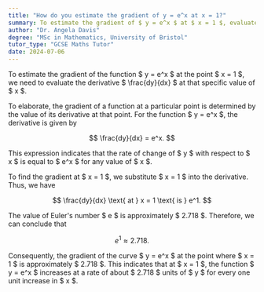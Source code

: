 ```yaml
---
title: "How do you estimate the gradient of y = e^x at x = 1?"
summary: To estimate the gradient of $ y = e^x $ at $ x = 1 $, evaluate the derivative $ \frac{dy}{dx} $ at $ x = 1 $.
author: "Dr. Angela Davis"
degree: "MSc in Mathematics, University of Bristol"
tutor_type: "GCSE Maths Tutor"
date: 2024-07-06
---
```


To estimate the gradient of the function $ y = e^x $ at the point $ x = 1 $, we need to evaluate the derivative $ \frac{dy}{dx} $ at that specific value of $ x $.

To elaborate, the gradient of a function at a particular point is determined by the value of its derivative at that point. For the function $ y = e^x $, the derivative is given by 

$$
\frac{dy}{dx} = e^x.
$$

This expression indicates that the rate of change of $ y $ with respect to $ x $ is equal to $ e^x $ for any value of $ x $.

To find the gradient at $ x = 1 $, we substitute $ x = 1 $ into the derivative. Thus, we have 

$$
\frac{dy}{dx} \text{ at } x = 1 \text{ is } e^1.
$$ 

The value of Euler's number $ e $ is approximately $ 2.718 $. Therefore, we can conclude that 

$$
e^1 \approx 2.718.
$$

Consequently, the gradient of the curve $ y = e^x $ at the point where $ x = 1 $ is approximately $ 2.718 $. This indicates that at $ x = 1 $, the function $ y = e^x $ increases at a rate of about $ 2.718 $ units of $ y $ for every one unit increase in $ x $.
    